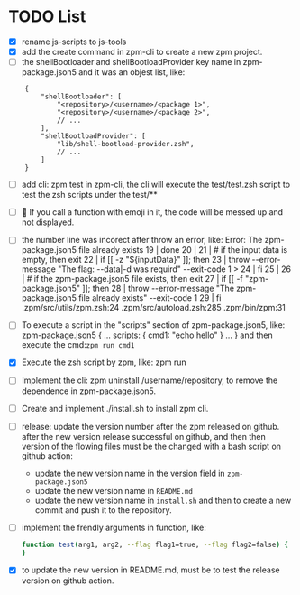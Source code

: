 # TODO List

* [x] rename js-scripts to js-tools
* [x] add the create command in zpm-cli to create a new zpm project.
* [ ] the shellBootloader and shellBootloadProvider key name in zpm-package.json5 and it was an objest list, like: 
```json5
    {
        "shellBootloader": [
            "<repository>/<username>/<package 1>",
            "<repository>/<username>/<package 2>",
            // ...
        ],
        "shellBootloadProvider": [
            "lib/shell-bootload-provider.zsh",
            // ...
        ]
    }
```

* [ ] add cli: zpm test in zpm-cli, the cli will execute the test/test.zsh script to test the zsh scripts under the test/**

* [ ] 🎉 If you call a function with emoji in it, the code will be messed up and not displayed.
* [ ] the number line was incorect after throw an error, like:
        Error: The zpm-package.json5 file already exists
        19 |     done
        20 | 
        21 |     # if the input data is empty, then exit
        22 |     if [[ -z "${inputData}" ]]; then
        23 |         throw --error-message "The flag: --data|-d was requird" --exit-code 1
        > 24 |     fi
        25 | 
        26 |     # if the zpm-package.json5 file exists, then exit
        27 |     if [[ -f "zpm-package.json5" ]]; then
        28 |         throw --error-message "The zpm-package.json5 file already exists" --exit-code 1
        29 |     fi
        .zpm/src/utils/zpm.zsh:24
        .zpm/src/autoload.zsh:285
        .zpm/bin/zpm:31
* [ ] To execute a script in the "scripts" section of zpm-package.json5, like:
    zpm-package.json5
    {
        ...
        scripts: {
            cmd1: "echo hello"
        }
        ...
    }
    and then execute the cmd:`zpm run cmd1`
    
* [x] Execute the zsh script by zpm, like: zpm run <zsh-script>
* [ ] Implement the cli: zpm uninstall <domain>/username/repository, to
    remove the dependence in zpm-package.json5.
* [ ] Create and implement ./install.sh to install zpm cli.
* [ ] release: update the version number after the zpm released on github.
    after the new version release successful on github, and then then version of the flowing files must be the changed with a bash script on github action:
    - update the new version name in the version field in `zpm-package.json5`
    - update the new version name in `README.md`
    - update the new version name in `install.sh`
    and then to create a new commit and push it to the repository.

* [ ] implement the frendly arguments in function, like:
    ```zsh
    function test(arg1, arg2, --flag flag1=true, --flag flag2=false) {
    }
    ```

* [x] to update the new version in README.md, must be to test the release version on github action.